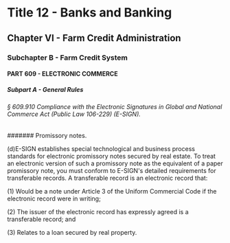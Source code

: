 
# Title 12 - Banks and Banking
## Chapter VI - Farm Credit Administration
### Subchapter B - Farm Credit System
#### PART 609 - ELECTRONIC COMMERCE
##### Subpart A - General Rules
###### § 609.910 Compliance with the Electronic Signatures in Global and National Commerce Act (Public Law 106-229) (E-SIGN).
####### Promissory notes.

(d)E-SIGN establishes special technological and business process standards for electronic promissory notes secured by real estate. To treat an electronic version of such a promissory note as the equivalent of a paper promissory note, you must conform to E-SIGN's detailed requirements for transferable records. A transferable record is an electronic record that:

(1) Would be a note under Article 3 of the Uniform Commercial Code if the electronic record were in writing;

(2) The issuer of the electronic record has expressly agreed is a transferable record; and

(3) Relates to a loan secured by real property.
